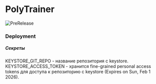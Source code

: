 # PolyTrainer

![PreRelease](https://github.com/KilgoreT/PolyTrainer/workflows/On%20Prerelease/badge.svg)

### Deployment

##### Секреты

KEYSTORE_GIT_REPO - название репозитория с keystore.
KEYSTORE_ACCESS_TOKEN - хранится fine-grained personal access tokens для доступа к репозиторию с
keystore (Expires on Sun, Feb 1 2026).


